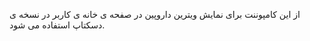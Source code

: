<div class="dp-doc-container"">

<div class="dp-doc-tags">

<div class="desktop-version"></div>

</div>

<div class="dp-doc-body">

از این کامپوننت برای نمایش ویترین داروپین در صفحه ی خانه ی کاربر در نسخه ی دسکتاپ استفاده می شود.

</div>


</div> 


